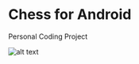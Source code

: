 # Chess for Android

Personal Coding Project

![alt text](https://github.com/SomeKoder/Chess/blob/master/app/src/main/res/drawable-v24/Readme%20Pic.PNG)
 
